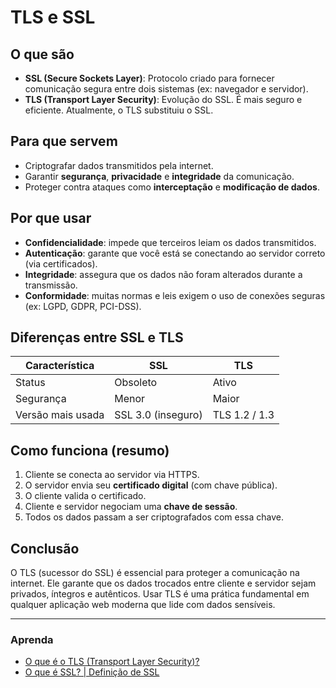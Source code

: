 # TLS e SSL

## O que são

- **SSL (Secure Sockets Layer)**: Protocolo criado para fornecer comunicação segura entre dois sistemas (ex: navegador e servidor).
- **TLS (Transport Layer Security)**: Evolução do SSL. É mais seguro e eficiente. Atualmente, o TLS substituiu o SSL.

## Para que servem

- Criptografar dados transmitidos pela internet.
- Garantir **segurança**, **privacidade** e **integridade** da comunicação.
- Proteger contra ataques como **interceptação** e **modificação de dados**.

## Por que usar

- **Confidencialidade**: impede que terceiros leiam os dados transmitidos.
- **Autenticação**: garante que você está se conectando ao servidor correto (via certificados).
- **Integridade**: assegura que os dados não foram alterados durante a transmissão.
- **Conformidade**: muitas normas e leis exigem o uso de conexões seguras (ex: LGPD, GDPR, PCI-DSS).

## Diferenças entre SSL e TLS

| Característica       | SSL                | TLS                  |
|----------------------|--------------------|----------------------|
| Status               | Obsoleto           | Ativo                |
| Segurança            | Menor              | Maior                |
| Versão mais usada    | SSL 3.0 (inseguro) | TLS 1.2 / 1.3        |

## Como funciona (resumo)

1. Cliente se conecta ao servidor via HTTPS.
2. O servidor envia seu **certificado digital** (com chave pública).
3. O cliente valida o certificado.
4. Cliente e servidor negociam uma **chave de sessão**.
5. Todos os dados passam a ser criptografados com essa chave.

## Conclusão

O TLS (sucessor do SSL) é essencial para proteger a comunicação na internet. Ele garante que os dados trocados entre cliente e servidor sejam privados, íntegros e autênticos. Usar TLS é uma prática fundamental em qualquer aplicação web moderna que lide com dados sensíveis.

---

### Aprenda
- [O que é o TLS (Transport Layer Security)?](https://www.cloudflare.com/pt-br/learning/ssl/transport-layer-security-tls/)
- [O que é SSL? | Definição de SSL](https://www.cloudflare.com/pt-br/learning/ssl/what-is-ssl/)